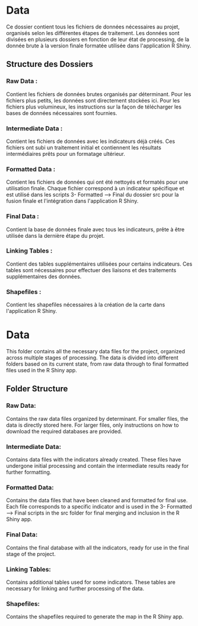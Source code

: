 # Data
Ce dossier contient tous les fichiers de données nécessaires au projet, organisés selon les différentes étapes de traitement. Les données sont divisées en plusieurs dossiers en fonction de leur état de processing, de la donnée brute à la version finale formatée utilisée dans l'application R Shiny.

## Structure des Dossiers

### Raw Data :

Contient les fichiers de données brutes organisés par déterminant. Pour les fichiers plus petits, les données sont directement stockées ici. Pour les fichiers plus volumineux, les instructions sur la façon de télécharger les bases de données nécessaires sont fournies.

### Intermediate Data : 
Contient les fichiers de données avec les indicateurs déjà créés. Ces fichiers ont subi un traitement initial et contiennent les résultats intermédiaires prêts pour un formatage ultérieur.

### Formatted Data : 
Contient les fichiers de données qui ont été nettoyés et formatés pour une utilisation finale. Chaque fichier correspond à un indicateur spécifique et est utilisé dans les scripts 3- Formatted --> Final du dossier src pour la fusion finale et l'intégration dans l'application R Shiny.

### Final Data : 
Contient la base de données finale avec tous les indicateurs, prête à être utilisée dans la dernière étape du projet.

### Linking Tables : 
Contient des tables supplémentaires utilisées pour certains indicateurs. Ces tables sont nécessaires pour effectuer des liaisons et des traitements supplémentaires des données.

### Shapefiles : 
Contient les shapefiles nécessaires à la création de la carte dans l'application R Shiny.

# Data 
This folder contains all the necessary data files for the project, organized across multiple stages of processing. The data is divided into different folders based on its current state, from raw data through to final formatted files used in the R Shiny app.

## Folder Structure
### Raw Data: 

Contains the raw data files organized by determinant. For smaller files, the data is directly stored here. For larger files, only instructions on how to download the required databases are provided.

### Intermediate Data: 

Contains data files with the indicators already created. These files have undergone initial processing and contain the intermediate results ready for further formatting.

### Formatted Data: 

Contains the data files that have been cleaned and formatted for final use. Each file corresponds to a specific indicator and is used in the 3- Formatted --> Final scripts in the src folder for final merging and inclusion in the R Shiny app.

### Final Data: 
Contains the final database with all the indicators, ready for use in the final stage of the project.

### Linking Tables: 
Contains additional tables used for some indicators. These tables are necessary for linking and further processing of the data.

### Shapefiles: 
Contains the shapefiles required to generate the map in the R Shiny app.


















